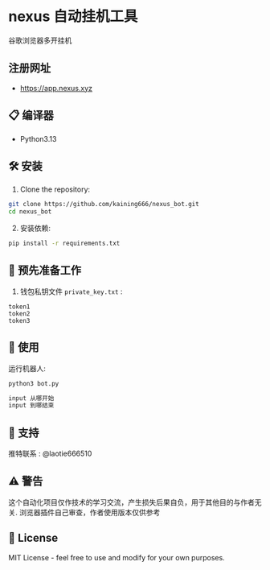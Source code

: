 # nexus  自动挂机工具

谷歌浏览器多开挂机

## 注册网址 

- https://app.nexus.xyz



## 📋 编译器

- Python3.13


## 🛠️ 安装

1. Clone the repository:
```bash
git clone https://github.com/kaining666/nexus_bot.git
cd nexus_bot
```

2. 安装依赖:
```bash
pip install -r requirements.txt
```

## 📝 预先准备工作

1. 钱包私钥文件  `private_key.txt` :
```
token1
token2
token3
```


## 🚀 使用

运行机器人:
```bash
python3 bot.py

input 从哪开始
input 到哪结束
```


## 📢 支持

推特联系  :
@laotie666510

## ⚠️ 警告

这个自动化项目仅作技术的学习交流，产生损失后果自负，用于其他目的与作者无关.
浏览器插件自己审查，作者使用版本仅供参考

## 📜 License

MIT License - feel free to use and modify for your own purposes.
